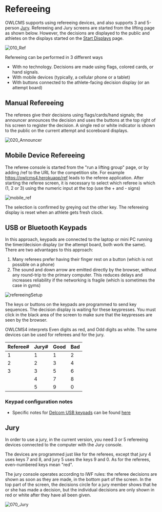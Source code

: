 # Refereeing

OWLCMS supports using refereeing devices, and also supports 3 and 5-person [Jury](#Jury). Refereeing and Jury screens are started from the lifting page as shown below.  However, the decisions are displayed to the public and athletes on the displays started on the [Start Displays](Displays) page.

![010_Ref](img/Refereeing/010_Ref.png)

Refereeing can be performed in 3 different ways

- With no technology.  Decisions are made using flags, colored cards, or hand signals.  
- With mobile devices (typically, a cellular phone or a tablet)
- With buttons connected to the athlete-facing decision display (or an attempt board)

## Manual Refereeing

The referees give their decisions using flags/cards/hand signals; the announcer announces the decision and uses the buttons at the top right of his screen to register the decision.  A single red or white indicator is shown to the public on the current attempt and scoreboard displays.

![020_Announcer](img/Refereeing/020_Announcer.png)

## Mobile Device Refereeing

 The referee console is started from the "run a lifting group" page, or by adding /ref to the URL for the competition site.  For example https://owlcms4.herokuapp/ref  leads to the referee application.  After starting the referee screen, it is necessary to select which referee is which (1, 2 or 3) using the numeric input at the top (use the + and - signs)

![mobile_ref](img\equipment\mobile_ref.png)

The selection is confirmed by greying out the other key.  The refereeing display is reset when an athlete gets fresh clock.

## USB or Bluetooth Keypads

In this approach, keypads are connected to the laptop or mini PC running the timer/decision display (or the attempt board, both work the same).   There are two advantages to this approach:

1. Many referees prefer having their finger rest on a button (which is not possible on a phone)
2. The sound and down arrow are emitted directly by the browser, without any round-trip to the primary computer.  This reduces delays and increases reliability if the networking is fragile (which is sometimes the case in gyms)

![refereeingSetup](img\equipment\refereeingSetup.jpg)

The keys or buttons on the keypads are programmed to send key sequences.  The decision display is waiting for these keypresses.  You must click in the black area of the screen to make sure that the keypresses are seen by the browser.

OWLCMS4 interprets Even digits as red, and Odd digits as white.  The same devices can be used for referees and for the jury. 

| Referee# | Jury# | Good | Bad  |
| -------- | ----- | ---- | ---- |
| 1        | 1     | 1    | 2    |
| 2        | 2     | 3    | 4    |
| 3        | 3     | 5    | 6    |
|          | 4     | 7    | 8    |
|          | 5     | 9    | 0    |

### Keypad configuration notes

- Specific notes for [Delcom USB keypads](http://www.delcomproducts.com/productdetails.asp?PartNumber=706502-5M) can be found [here](Delcom)

## Jury

In order to use a jury, in the current version, you need 3 or 5 refereeing devices connected to the computer with the Jury console.

The devices are programmed just like for the referees, except that jury 4 uses keys 7 and 8, and jury 5 uses the keys 9 and 0.  As for the referees, even-numbered keys mean "red".

The jury console operates according to IWF rules: the referee decisions are shown as soon as they are made, in the bottom part of the screen.  In the top part of the screen, the decisions circle for a jury member shows that he or she has made a decision, but the individual decisions are only shown in red or white after they have all been given.

![070_Jury](img/Refereeing/070_Jury.png)

